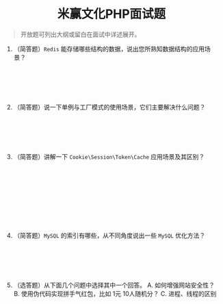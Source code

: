 <center><h1>米赢文化PHP面试题</h1></center>

> 开放题可列出大纲或留白在面试中详述展开。

1. （简答题）`Redis` 能存储哪些结构的数据，说出您所熟知数据结构的应用场景？
<br />
<br />
<br />
<br />

2. （简答题）说一下单例与工厂模式的使用场景，它们主要解决什么问题？
<br />
<br />
<br />
<br />

3. （简答题）讲解一下 `Cookie\Session\Token\Cache` 应用场景及其区别？
<br />
<br />
<br />
<br />
<br />
<br />
<br />
<br />

4. （简答题）`MySQL` 的索引有哪些，从不同角度说出一些 `MySQL` 优化方法？
<br />
<br />
<br />
<br />



5. （选答题）从下面几个问题中选择其中一个回答。
A. 如何增强网站安全性？
B. 使用伪代码实现拼手气红包，比如 1元 10人随机分？
C. 进程、线程的区别
<br />
<br />
<br />
<br />

<!--stackedit_data:
eyJoaXN0b3J5IjpbOTkyNzAyOTUwLDIxMjY5NTIzMzcsLTE5ND
EwMTA5MTQsMTQ4MzY3MTE1NywtNDI4NzA0MzgzLDE0OTQ0Nzc3
NTQsLTIxMjA0MzEwNTksLTExOTM0NjQ0ODEsMTY2NTM2NzkxMC
wtMTYzMDgwOTk2LC05MzM5NzUxMV19
-->